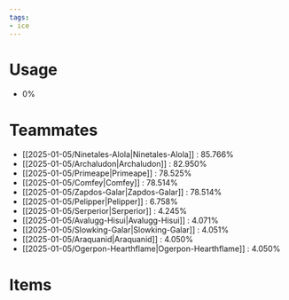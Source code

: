 ```yaml
---
tags:
- ice
---
```

# Usage
- 0%
# Teammates
- [[2025-01-05/Ninetales-Alola|Ninetales-Alola]] : 85.766%
- [[2025-01-05/Archaludon|Archaludon]] : 82.950%
- [[2025-01-05/Primeape|Primeape]] : 78.525%
- [[2025-01-05/Comfey|Comfey]] : 78.514%
- [[2025-01-05/Zapdos-Galar|Zapdos-Galar]] : 78.514%
- [[2025-01-05/Pelipper|Pelipper]] : 6.758%
- [[2025-01-05/Serperior|Serperior]] : 4.245%
- [[2025-01-05/Avalugg-Hisui|Avalugg-Hisui]] : 4.071%
- [[2025-01-05/Slowking-Galar|Slowking-Galar]] : 4.051%
- [[2025-01-05/Araquanid|Araquanid]] : 4.050%
- [[2025-01-05/Ogerpon-Hearthflame|Ogerpon-Hearthflame]] : 4.050%
# Items